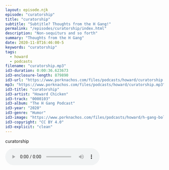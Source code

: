 ```yaml
---
layout: episode.njk
episode: "curatorship"
title: "curatorship"
subtitle: "Subtitle? Thoughts from the H Gang!"
permalink: "/episodes/curatorship/index.html"
description: "Non-sequiturs and so forth"
summary: "Thoughts from the H Gang"
date: 2020-11-8T16:46:00-5
keywords: "curatorship"
tags:
  - howard
  - podcasts
filename: "curatorship.mp3"
id3-duration: 0:00:36.623673
id3-enclosure-length: 879890
id3-url: "https://www.porknachos.com/files/podcasts/howard/curatorship.mp3"
mp3: "https://www.porknachos.com/files/podcasts/howard/curatorship.mp3"
id3-title: "curatorship"
id3-artist: "Howard Chicken"
id3-track: "0000103"
id3-album: "The H Gang Podcast"
id3-year: "2020"
id3-genre: "Humor"
id3-image: "https://www.porknachos.com/files/podcasts/howard/h-gang-bold.jpg"
id3-copyright: "CC BY 4.0"
id3-explicit: "clean"
---
```

curatorship

<audio controls>
  <source src="https://www.porknachos.com/files/podcasts/howard/curatorship.mp3">
</audio>
